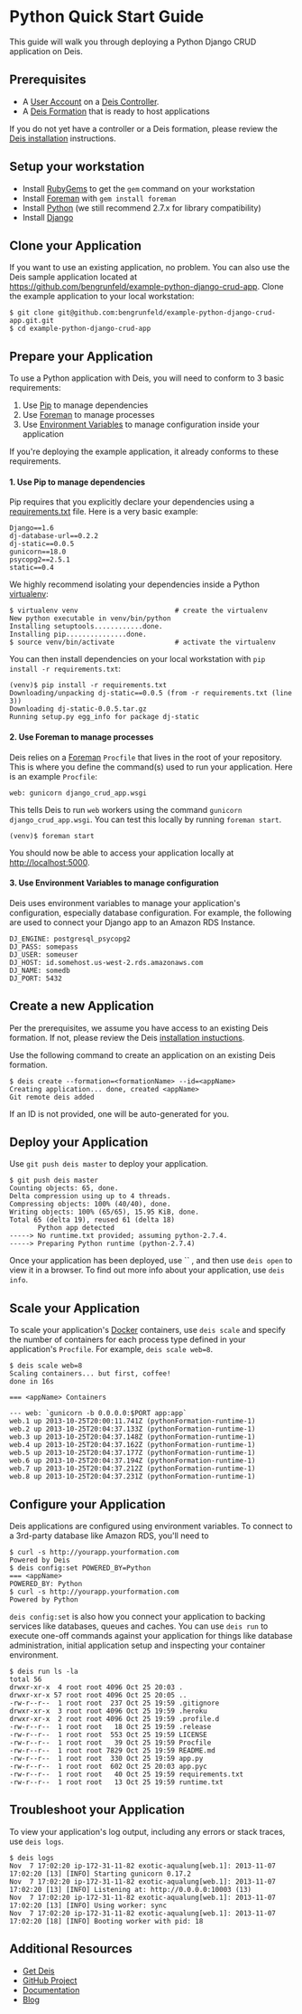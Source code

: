 # Python Quick Start Guide

This guide will walk you through deploying a Python Django CRUD application on Deis.

## Prerequisites

* A [User Account](http://docs.deis.io/en/latest/client/register/) on a [Deis Controller](http://docs.deis.io/en/latest/terms/controller/).
* A [Deis Formation](http://docs.deis.io/en/latest/gettingstarted/concepts/#formations) that is ready to host applications

If you do not yet have a controller or a Deis formation, please review the [Deis installation](http://docs.deis.io/en/latest/installation/) instructions.

## Setup your workstation

* Install [RubyGems](http://rubygems.org/pages/download) to get the `gem` command on your workstation
* Install [Foreman](http://ddollar.github.com/foreman/) with `gem install foreman`
* Install [Python](http://www.python.org/getit/) (we still recommend 2.7.x for library compatibility)
* Install [Django](https://www.djangoproject.com/)

## Clone your Application

If you want to use an existing application, no problem.  You can also use the Deis sample application located at <https://github.com/bengrunfeld/example-python-django-crud-app>.  Clone the example application to your local workstation:

    $ git clone git@github.com:bengrunfeld/example-python-django-crud-app.git.git
    $ cd example-python-django-crud-app

## Prepare your Application

To use a Python application with Deis, you will need to conform to 3 basic requirements:

 1. Use [Pip](http://pypi.python.org/pypi/pip) to manage dependencies
 2. Use [Foreman](http://ddollar.github.com/foreman/) to manage processes
 3. Use [Environment Variables](https://help.ubuntu.com/community/EnvironmentVariables) to manage configuration inside your application

If you're deploying the example application, it already conforms to these requirements.

#### 1. Use Pip to manage dependencies

Pip requires that you explicitly declare your dependencies using a [requirements.txt](http://www.pip-installer.org/en/latest/cookbook.html) file. Here is a very basic example:

	Django==1.6
	dj-database-url==0.2.2
	dj-static==0.0.5
	gunicorn==18.0
	psycopg2==2.5.1
	static==0.4

We highly recommend isolating your dependencies inside a Python [virtualenv](https://python-guide.readthedocs.org/en/latest/dev/virtualenvs/):

    $ virtualenv venv                        # create the virtualenv
    New python executable in venv/bin/python
    Installing setuptools............done.
    Installing pip...............done.
    $ source venv/bin/activate               # activate the virtualenv
    
You can then install dependencies on your local workstation with `pip install -r requirements.txt`:

	(venv)$ pip install -r requirements.txt 
	Downloading/unpacking dj-static==0.0.5 (from -r requirements.txt (line 3))
	Downloading dj-static-0.0.5.tar.gz
	Running setup.py egg_info for package dj-static

#### 2. Use Foreman to manage processes

Deis relies on a [Foreman](http://ddollar.github.com/foreman/) `Procfile` that lives in the root of your repository.  This is where you define the command(s) used to run your application.  Here is an example `Procfile`:

    web: gunicorn django_crud_app.wsgi

This tells Deis to run `web` workers using the command `gunicorn django_crud_app.wsgi`. You can test this locally by running `foreman start`.

	(venv)$ foreman start
	

You should now be able to access your application locally at <http://localhost:5000>.

#### 3. Use Environment Variables to manage configuration

Deis uses environment variables to manage your application's configuration, especially database configuration. For example, the following are used to connect your Django app to an Amazon RDS Instance.

	DJ_ENGINE: postgresql_psycopg2
	DJ_PASS: somepass
	DJ_USER: someuser
	DJ_HOST: id.somehost.us-west-2.rds.amazonaws.com
	DJ_NAME: somedb
	DJ_PORT: 5432

## Create a new Application

Per the prerequisites, we assume you have access to an existing Deis formation. If not, please review the Deis [installation instuctions](http://docs.deis.io/en/latest/gettingstarted/installation/).

Use the following command to create an application on an existing Deis formation.

    $ deis create --formation=<formationName> --id=<appName>
	Creating application... done, created <appName>
	Git remote deis added
    
If an ID is not provided, one will be auto-generated for you.

## Deploy your Application

Use `git push deis master` to deploy your application.

	$ git push deis master
	Counting objects: 65, done.
	Delta compression using up to 4 threads.
	Compressing objects: 100% (40/40), done.
	Writing objects: 100% (65/65), 15.95 KiB, done.
	Total 65 (delta 19), reused 61 (delta 18)
	       Python app detected
	-----> No runtime.txt provided; assuming python-2.7.4.
	-----> Preparing Python runtime (python-2.7.4)

Once your application has been deployed, use `` , and then use `deis open` to view it in a browser. To find out more info about your application, use `deis info`.

## Scale your Application

To scale your application's [Docker](http://docker.io) containers, use `deis scale` and specify the number of containers for each process type defined in your application's `Procfile`. For example, `deis scale web=8`.

	$ deis scale web=8
	Scaling containers... but first, coffee!
	done in 16s
	
	=== <appName> Containers
	
	--- web: `gunicorn -b 0.0.0.0:$PORT app:app`
	web.1 up 2013-10-25T20:00:11.741Z (pythonFormation-runtime-1)
	web.2 up 2013-10-25T20:04:37.133Z (pythonFormation-runtime-1)
	web.3 up 2013-10-25T20:04:37.148Z (pythonFormation-runtime-1)
	web.4 up 2013-10-25T20:04:37.162Z (pythonFormation-runtime-1)
	web.5 up 2013-10-25T20:04:37.177Z (pythonFormation-runtime-1)
	web.6 up 2013-10-25T20:04:37.194Z (pythonFormation-runtime-1)
	web.7 up 2013-10-25T20:04:37.212Z (pythonFormation-runtime-1)
	web.8 up 2013-10-25T20:04:37.231Z (pythonFormation-runtime-1)


## Configure your Application

Deis applications are configured using environment variables. To connect to a 3rd-party database like Amazon RDS, you'll need to 

	$ curl -s http://yourapp.yourformation.com
	Powered by Deis
	$ deis config:set POWERED_BY=Python
	=== <appName>
	POWERED_BY: Python
	$ curl -s http://yourapp.yourformation.com
	Powered by Python

`deis config:set` is also how you connect your application to backing services like databases, queues and caches. You can use `deis run` to execute one-off commands against your application for things like database administration, initial application setup and inspecting your container environment.

	$ deis run ls -la
	total 56
	drwxr-xr-x  4 root root 4096 Oct 25 20:03 .
	drwxr-xr-x 57 root root 4096 Oct 25 20:05 ..
	-rw-r--r--  1 root root  237 Oct 25 19:59 .gitignore
	drwxr-xr-x  3 root root 4096 Oct 25 19:59 .heroku
	drwxr-xr-x  2 root root 4096 Oct 25 19:59 .profile.d
	-rw-r--r--  1 root root   18 Oct 25 19:59 .release
	-rw-r--r--  1 root root  553 Oct 25 19:59 LICENSE
	-rw-r--r--  1 root root   39 Oct 25 19:59 Procfile
	-rw-r--r--  1 root root 7829 Oct 25 19:59 README.md
	-rw-r--r--  1 root root  330 Oct 25 19:59 app.py
	-rw-r--r--  1 root root  602 Oct 25 20:03 app.pyc
	-rw-r--r--  1 root root   40 Oct 25 19:59 requirements.txt
	-rw-r--r--  1 root root   13 Oct 25 19:59 runtime.txt

## Troubleshoot your Application

To view your application's log output, including any errors or stack traces, use `deis logs`.

    $ deis logs
	Nov  7 17:02:20 ip-172-31-11-82 exotic-aqualung[web.1]: 2013-11-07 17:02:20 [13] [INFO] Starting gunicorn 0.17.2
	Nov  7 17:02:20 ip-172-31-11-82 exotic-aqualung[web.1]: 2013-11-07 17:02:20 [13] [INFO] Listening at: http://0.0.0.0:10003 (13)
	Nov  7 17:02:20 ip-172-31-11-82 exotic-aqualung[web.1]: 2013-11-07 17:02:20 [13] [INFO] Using worker: sync
	Nov  7 17:02:20 ip-172-31-11-82 exotic-aqualung[web.1]: 2013-11-07 17:02:20 [18] [INFO] Booting worker with pid: 18

## Additional Resources

* [Get Deis](http://deis.io/get-deis/)
* [GitHub Project](https://github.com/opdemand/deis)
* [Documentation](http://docs.deis.io/)
* [Blog](http://deis.io/blog/)

